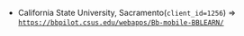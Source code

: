  - California State University, Sacramento(`client_id=1256`) => [`https://bbpilot.csus.edu/webapps/Bb-mobile-BBLEARN/`](https://bbpilot.csus.edu/webapps/Bb-mobile-BBLEARN/)
